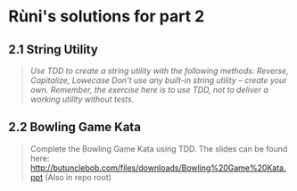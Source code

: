 # Rùni's solutions for part 2

## 2.1 String Utility
> _Use TDD to create a string utility with the following methods: Reverse, Capitalize, Lowecase_
> _Don’t use any built-in string utility – create your own. Remember, the exercise here is to use TDD, not to deliver a working utility without tests._

## 2.2 Bowling Game Kata
> Complete the Bowling Game Kata using TDD.
> The slides can be found here: http://butunclebob.com/files/downloads/Bowling%20Game%20Kata.ppt (Also in repo root)